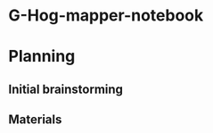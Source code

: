 # G-Hog-mapper-notebook



# Planning


## Initial brainstorming


## Materials



































































































































